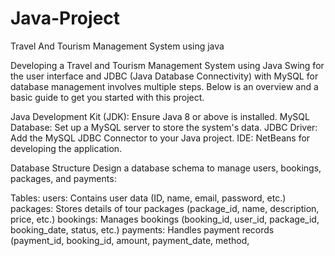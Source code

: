# Java-Project
Travel And Tourism Management System using java

Developing a Travel and Tourism Management System using Java Swing for the user interface and JDBC (Java Database Connectivity) with MySQL for database management involves multiple steps. Below is an overview and a basic guide to get you started with this project.

Java Development Kit (JDK): Ensure Java 8 or above is installed.
MySQL Database: Set up a MySQL server to store the system's data.
JDBC Driver: Add the MySQL JDBC Connector to your Java project.
IDE: NetBeans for developing the application.

Database Structure
Design a database schema to manage users, bookings, packages, and payments:

Tables:
users: Contains user data (ID, name, email, password, etc.)
packages: Stores details of tour packages (package_id, name, description, price, etc.)
bookings: Manages bookings (booking_id, user_id, package_id, booking_date, status, etc.)
payments: Handles payment records (payment_id, booking_id, amount, payment_date, method,
